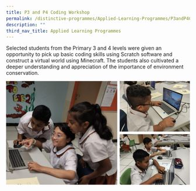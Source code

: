 ```yaml
---
title: P3 and P4 Coding Workshop
permalink: /distinctive-programmes/Applied-Learning-Programmes/P3andP4CodingWorkshop/
description: ""
third_nav_title: Applied Learning Programmes
---
```

Selected students from the Primary 3 and 4 levels were given an opportunity to pick up basic coding skills using Scratch software and construct a virtual world using Minecraft. The students also cultivated a deeper understanding and appreciation of the importance of environment conservation.

![](/images/2023%20coding.jpg)